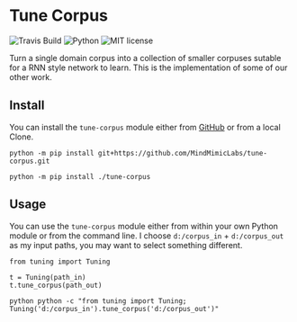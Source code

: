 # Tune Corpus

![Travis Build](https://travis-ci.org/MindMimicLabs/tune-corpus.svg?branch=master)
![Python](https://img.shields.io/badge/python-3.x-blue.svg)
![MIT license](https://img.shields.io/badge/License-MIT-green.svg)

Turn a single domain corpus into a collection of smaller corpuses sutable for a RNN style network to learn.
This is the implementation of some of our other work.

## Install

You can install the `tune-corpus` module either from [GitHub](https://github.org) or from a local Clone. 

```{shell}
python -m pip install git+https://github.com/MindMimicLabs/tune-corpus.git
```
```{shell}
python -m pip install ./tune-corpus
```

## Usage

You can use the `tune-corpus` module either from within your own Python module or from the command line.
I choose `d:/corpus_in` + `d:/corpus_out` as my input paths, you may want to select something different.

```{python}
from tuning import Tuning

t = Tuning(path_in)
t.tune_corpus(path_out)
```
```{shell}
python python -c "from tuning import Tuning; Tuning('d:/corpus_in').tune_corpus('d:/corpus_out')"
```
